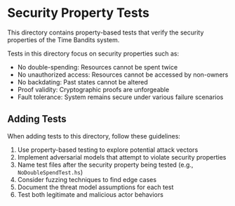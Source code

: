 # Security Property Tests

This directory contains property-based tests that verify the security properties of the Time Bandits system.

Tests in this directory focus on security properties such as:

- No double-spending: Resources cannot be spent twice
- No unauthorized access: Resources cannot be accessed by non-owners
- No backdating: Past states cannot be altered
- Proof validity: Cryptographic proofs are unforgeable
- Fault tolerance: System remains secure under various failure scenarios

## Adding Tests

When adding tests to this directory, follow these guidelines:

1. Use property-based testing to explore potential attack vectors
2. Implement adversarial models that attempt to violate security properties
3. Name test files after the security property being tested (e.g., `NoDoubleSpendTest.hs`)
4. Consider fuzzing techniques to find edge cases
5. Document the threat model assumptions for each test
6. Test both legitimate and malicious actor behaviors 